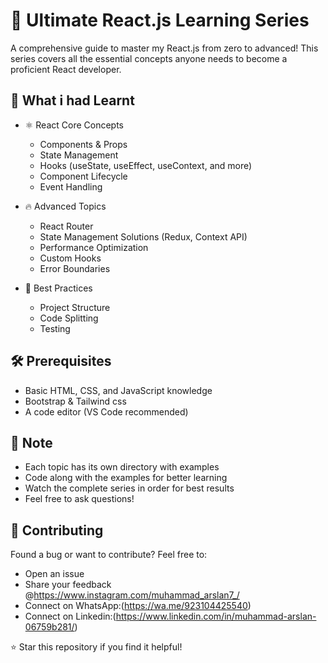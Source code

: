 # 🚀 Ultimate React.js Learning Series

A comprehensive guide to master my React.js from zero to advanced! This series covers all the essential concepts anyone needs to become a proficient React developer.

## 🎯 What i had Learnt

- ⚛️ React Core Concepts
  - Components & Props
  - State Management
  - Hooks (useState, useEffect, useContext, and more)
  - Component Lifecycle
  - Event Handling

- 🔥 Advanced Topics
  - React Router
  - State Management Solutions (Redux, Context API)
  - Performance Optimization
  - Custom Hooks
  - Error Boundaries

- 💼 Best Practices
  - Project Structure
  - Code Splitting
  - Testing

## 🛠️ Prerequisites

- Basic HTML, CSS, and JavaScript knowledge
- Bootstrap & Tailwind css
- A code editor (VS Code recommended)

## 📝 Note

- Each topic has its own directory with examples
- Code along with the examples for better learning
- Watch the complete series in order for best results
- Feel free to ask questions!

## 🤝 Contributing

Found a bug or want to contribute? Feel free to:
- Open an issue
- Share your feedback @https://www.instagram.com/muhammad_arslan7_/
- Connect on WhatsApp:(https://wa.me/923104425540)
- Connect on Linkedin:(https://www.linkedin.com/in/muhammad-arslan-06759b281/)


⭐ Star this repository if you find it helpful!
